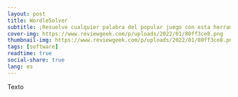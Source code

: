 ```yaml
---
layout: post
title: WordleSolver
subtitle: ¡Resuelve cualquier palabra del popular juego con esta herramienta!
cover-img: https://www.reviewgeek.com/p/uploads/2022/01/80ff3ce8.png
thumbnail-img: https://www.reviewgeek.com/p/uploads/2022/01/80ff3ce8.png
tags: [software]
readtime: true
social-share: true
lang: es
---
```


Texto
